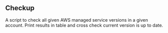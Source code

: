 ## Checkup

A script to check all given AWS  managed service versions in a given account.
Print results in table and cross check current version is up to date.